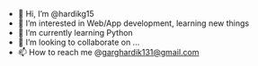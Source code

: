 - 👋 Hi, I’m @hardikg15
- 👀 I’m interested in Web/App development, learning new things
- 🌱 I’m currently learning Python
- 💞️ I’m looking to collaborate on ...
- 📫 How to reach me @garghardik131@gmail.com

<!---
hardikg15/hardikg15 is a ✨ special ✨ repository because its `README.md` (this file) appears on your GitHub profile.
You can click the Preview link to take a look at your changes.
--->
